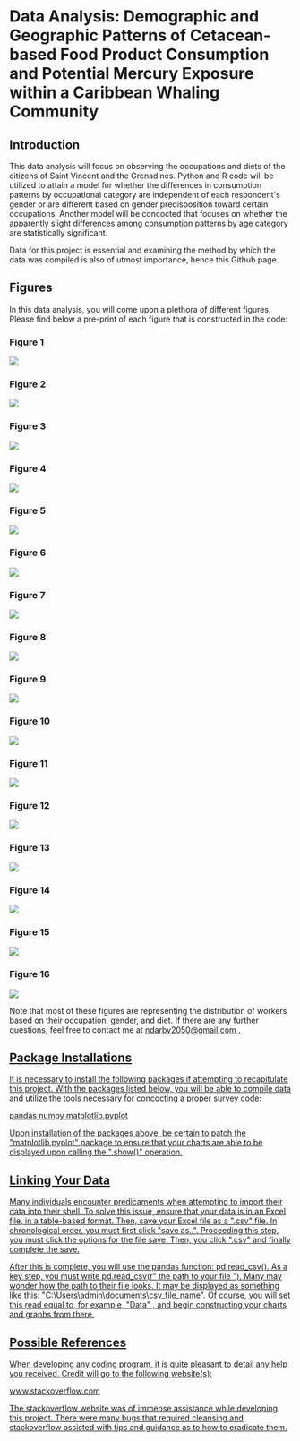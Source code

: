 # Data Analysis: Demographic and Geographic Patterns of Cetacean-based Food Product Consumption and Potential Mercury Exposure within a Caribbean Whaling Community


## Introduction

This data analysis will focus on observing the occupations and diets of the citizens of Saint Vincent and the Grenadines. Python and R code will be utilized to attain a model for whether the differences in consumption patterns by occupational category are independent of each respondent's gender or are different based on gender predisposition toward certain occupations. Another model will be concocted that focuses on whether the apparently slight differences among consumption patterns by age category are statistically significant. 

Data for this project is essential and examining the method by which the data was compiled is also of utmost importance, hence this Github page.

## Figures 

In this data analysis, you will come upon a plethora of different figures. Please find below a pre-print of each figure that is constructed in the code: 

### Figure 1
![](https://github.com/darbyna/SVG_Data/blob/master/Figures/figure1.png?raw=true)

### Figure 2 
![](https://github.com/darbyna/SVG_Data/blob/master/Figures/figure2.png?raw=true)

### Figure 3
![](https://github.com/darbyna/SVG_Data/blob/master/Figures/figure3.png?raw=true)

### Figure 4
![](https://github.com/darbyna/SVG_Data/blob/master/Figures/figure%204.png?raw=true)

### Figure 5
![](https://github.com/darbyna/SVG_Data/blob/master/Figures/figure5.png?raw=true)

### Figure 6
![](https://github.com/darbyna/SVG_Data/blob/master/Figures/figure6.png?raw=true)

### Figure 7
![](https://github.com/darbyna/SVG_Data/blob/master/Figures/figure7.png?raw=true)

### Figure 8 
![](https://github.com/darbyna/SVG_Data/blob/master/Figures/figure8.png?raw=true)

### Figure 9 
![](https://github.com/darbyna/SVG_Data/blob/master/Figures/figure9.png?raw=true)

### Figure 10 
![](https://github.com/darbyna/SVG_Data/blob/master/Figures/figure10.png?raw=true)

### Figure 11
![](https://github.com/darbyna/SVG_Data/blob/master/Figures/figure11.png?raw=true)

### Figure 12
![](https://github.com/darbyna/SVG_Data/blob/master/Figures/figure12.png?raw=true)

### Figure 13
![](https://github.com/darbyna/SVG_Data/blob/master/Figures/figure13.png?raw=true)

### Figure 14
![](https://github.com/darbyna/SVG_Data/blob/master/Figures/figure14.png?raw=true)

### Figure 15
![](https://github.com/darbyna/SVG_Data/blob/master/Figures/figure15.png?raw=true)

### Figure 16
![](https://github.com/darbyna/SVG_Data/blob/master/Figures/figure16.png?raw=true)

Note that most of these figures are representing the distribution of workers based on their occupation, gender, and diet. If there are any further questions, feel free to contact me at <u> ndarby2050@gmail.com <u> . 

## Package Installations 

It is necessary to install the following packages if attempting to recapitulate this project. With the packages listed below, you will be able to compile data and utilize the tools necessary for concocting a proper survey code:

pandas
numpy
matplotlib.pyplot


Upon installation of the packages above, be certain to patch the "matplotlib.pyplot" package to ensure that your charts are able to be displayed upon calling the ".show()" operation. 


## Linking Your Data

Many individuals encounter predicaments when attempting to import their data into their shell. To solve this issue, ensure that your data is in an Excel file, in a table-based format. Then, save your Excel file as a ".csv" file. In chronological order, you must first click "save as..". Proceeding this step, you must click the options for the file save. Then, you click ".csv" and finally complete the save.

After this is complete, you will use the pandas function: pd.read_csv(). As a key step, you must write pd.read_csv(r" the path to your file "). Many may wonder how the path to their file looks. It may be displayed as something like this: "C:\Users\admin\documents\csv_file_name". Of course, you will set this read equal to, for example, "Data" , and begin constructing your charts and graphs from there.


## Possible References 

When developing any coding program, it is quite pleasant to detail any help you received. Credit will go to the following website(s):

www.stackoverflow.com

The stackoverflow website was of immense assistance while developing this project. There were many bugs that required cleansing and stackoverflow assisted with tips and guidance as to how to eradicate them.




